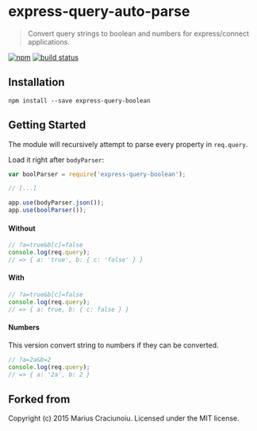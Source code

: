 express-query-auto-parse
==================

> Convert query strings to boolean and numbers for express/connect applications.

[![npm](https://img.shields.io/npm/v/express-query-boolean.svg)](https://www.npmjs.com/package/express-query-boolean)
[![build status](https://travis-ci.org/mariusc23/express-query-boolean.svg)](https://travis-ci.org/mariusc23/express-query-boolean)


## Installation

    npm install --save express-query-boolean


## Getting Started
The module will recursively attempt to parse every property in `req.query`.

Load it right after `bodyParser`:

```js
var boolParser = require('express-query-boolean');

// [...]

app.use(bodyParser.json());
app.use(boolParser());
```

#### Without
```js
// ?a=true&b[c]=false
console.log(req.query);
// => { a: 'true', b: { c: 'false' } }
```

#### With
```js
// ?a=true&b[c]=false
console.log(req.query);
// => { a: true, b: { c: false } }
```

#### Numbers
This version convert string to numbers if they can be converted. 
```js
// ?a=2a&b=2
console.log(req.query);
// => { a: '2a', b: 2 }
```

## Forked from
Copyright (c) 2015 Marius Craciunoiu. Licensed under the MIT license.
